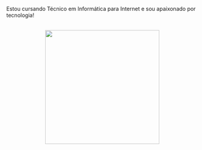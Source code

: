 Estou cursando Técnico em Informática para Internet e sou apaixonado por tecnologia! <br> <br>
<p align="center">
  <img src="https://i.pinimg.com/originals/86/68/d9/8668d99b7fd5e3855ef8881b7000b98f.gif" width="300" />
</p>
